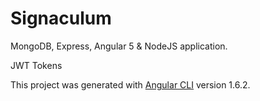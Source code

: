 # Signaculum

MongoDB, Express, Angular 5 & NodeJS application. 

JWT Tokens 

This project was generated with [Angular CLI](https://github.com/angular/angular-cli) version 1.6.2.